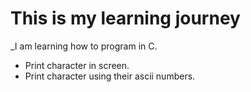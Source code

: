 # **This is my learning journey**
_I am learning how to program in C.
* Print character in screen.
* Print character using their ascii numbers.
